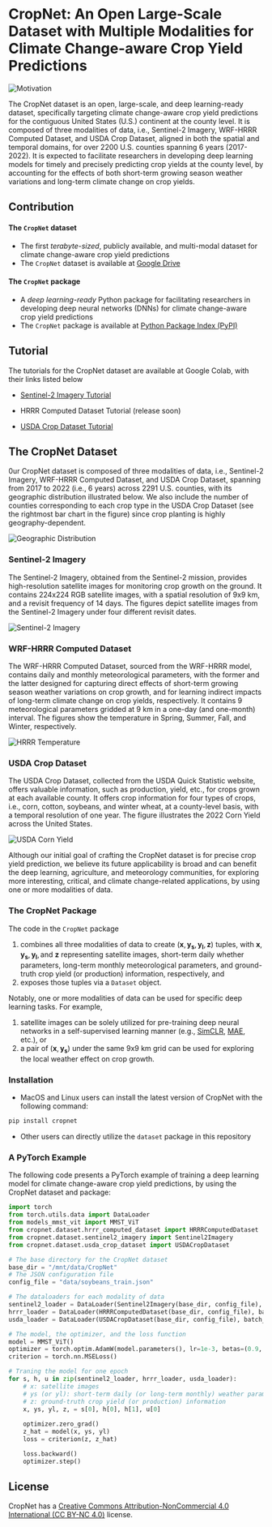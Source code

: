 # CropNet: An Open Large-Scale Dataset with Multiple Modalities for Climate Change-aware Crop Yield Predictions

![Motivation](images/dataset-motivation.png)



The CropNet dataset is an open, large-scale, and deep learning-ready dataset, specifically targeting climate change-aware crop yield predictions for the contiguous United States (U.S.) continent at the county level. It is composed of three modalities of data, i.e., Sentinel-2 Imagery, WRF-HRRR Computed Dataset, and USDA Crop Dataset, aligned in both the spatial and temporal domains, for over 2200 U.S. counties spanning 6 years (2017-2022). It is expected to facilitate researchers in developing deep learning models for timely and precisely predicting crop yields at the county level, by accounting for the effects of both short-term growing season weather variations and long-term climate change on crop yields.



## Contribution

#### The `CropNet` dataset

- The first *terabyte-sized*, publicly available, and multi-modal dataset for climate change-aware crop yield predictions
- The `CropNet` dataset is available at [Google Drive](https://drive.google.com/drive/folders/1Js98GAxf1LeAUTxP1JMZZIrKvyJStDgz)

#### The `CropNet` package 

- A *deep learning-ready* Python package for facilitating researchers in developing deep neural networks (DNNs) for climate change-aware crop yield predictions
- The `CropNet` package is available at [Python Package Index (PyPI)](https://pypi.org/project/cropnet/)



## Tutorial

The tutorials for the CropNet dataset are available at Google Colab, with their links listed below

- [Sentinel-2 Imagery Tutorial](https://colab.research.google.com/drive/1Tj69JdhO7aX8ks-4UWYvHrFm9GB1PNCd?usp=sharing)
- HRRR Computed Dataset Tutorial (release soon)

- [USDA Crop Dataset Tutorial](https://colab.research.google.com/drive/1U-vFoRyLSb2l2Q67LeGbkUKTeRaHDkkK?usp=sharing)



## The CropNet Dataset

0ur CropNet dataset is composed of three modalities of data, i.e., Sentinel-2 Imagery, WRF-HRRR Computed Dataset, and USDA Crop Dataset, spanning from 2017 to 2022 (i.e., 6 years) across 2291 U.S. counties, with its geographic distribution illustrated below. We also include the number of counties corresponding to each crop type in the USDA Crop Dataset (see the rightmost bar chart in the figure) since crop planting is highly geography-dependent.

![Geographic Distribution](images/dataset-geo-overview-violet-pastel.png)



### Sentinel-2 Imagery

The Sentinel-2 Imagery, obtained from the Sentinel-2 mission, provides high-resolution satellite images for monitoring crop growth on the ground. It contains 224x224 RGB satellite images, with a spatial resolution of 9x9 km, and a revisit frequency of 14 days. The figures depict satellite images from the Sentinel-2 Imagery under four different revisit dates.

![Sentinel-2 Imagery](images/dataset-Sentinel-2-Imagery.png)



### WRF-HRRR Computed Dataset

The WRF-HRRR Computed Dataset, sourced from the WRF-HRRR model, contains daily and monthly meteorological parameters, with the former and the latter designed for capturing direct effects of short-term growing season weather variations on crop growth, and for learning indirect impacts of long-term climate change on crop yields, respectively. It contains 9 meteorological parameters gridded at 9 km in a one-day (and one-month) interval. The figures show the temperature in Spring, Summer, Fall, and Winter, respectively.

![HRRR Temperature](images/dataset-HRRR-temperature.png)



### USDA Crop Dataset

The USDA Crop Dataset, collected from the USDA Quick Statistic website, offers valuable information, such as production, yield, etc., for crops grown at each available county. It offers crop information for four types of crops, i.e., corn, cotton, soybeans, and winter wheat,  at a county-level basis, with a temporal resolution of one year. The figure illustrates the 2022 Corn Yield across the United States.

![USDA Corn Yield](images/dataset-corn-yield.png)



Although our initial goal of crafting the CropNet dataset is for precise crop yield prediction, we believe its future applicability is broad and can benefit the deep learning, agriculture, and meteorology communities, for exploring more interesting, critical, and climate change-related applications, by using one or more modalities of data.



### The CropNet Package

The code in the `CropNet` package

1. combines all three modalities of data to create $(\mathbf{x}, \mathbf{y_{s}}, \mathbf{y_{l}}, \mathbf{z})$ tuples, with $\mathbf{x}, \mathbf{y_{s}}, \mathbf{y_{l}}, \text{and}~ \mathbf{z}$ representing satellite images, short-term daily whether parameters, long-term monthly meteorological parameters, and ground-truth crop yield (or production) information, respectively, and
2. exposes those tuples via a `Dataset` object.

Notably, one or more modalities of data can be used for specific deep learning tasks. For example,

1. satellite images can be solely utilized for pre-training deep neural networks in a self-supervised learning manner (e.g., [SimCLR](https://arxiv.org/pdf/2002.05709.pdf), [MAE](https://arxiv.org/pdf/2111.06377.pdf), etc.), or
2. a pair of $(\mathbf{x}, \mathbf{y_{s}})$ under the same 9x9 km grid can be used for exploring the local weather effect on crop growth.



### Installation

- MacOS and Linux users can install the latest version of CropNet with the following command:

```sh
pip install cropnet
```

- Other users can directly utilize the `dataset` package in this repository

  

### A PyTorch Example

The following code presents a PyTorch example of training a deep learning model for climate change-aware crop yield predictions, by using the CropNet dataset and package:

```python
import torch
from torch.utils.data import DataLoader
from models_mmst_vit import MMST_ViT
from cropnet.dataset.hrrr_computed_dataset import HRRRComputedDataset
from cropnet.dataset.sentinel2_imagery import Sentinel2Imagery
from cropnet.dataset.usda_crop_dataset import USDACropDataset

# The base directory for the CropNet dataset
base_dir = "/mnt/data/CropNet"
# The JSON configuration file
config_file = "data/soybeans_train.json"

# The dataloaders for each modality of data
sentinel2_loader = DataLoader(Sentinel2Imagery(base_dir, config_file), batch_size=1)
hrrr_loader = DataLoader(HRRRComputedDataset(base_dir, config_file), batch_size=1)
usda_loader = DataLoader(USDACropDataset(base_dir, config_file), batch_size=1)

# The model, the optimizer, and the loss function
model = MMST_ViT()
optimizer = torch.optim.AdamW(model.parameters(), lr=1e-3, betas=(0.9, 0.999))
criterion = torch.nn.MSELoss()

# Traning the model for one epoch
for s, h, u in zip(sentinel2_loader, hrrr_loader, usda_loader):
    # x: satellite images
    # ys (or yl): short-term daily (or long-term monthly) weather parameters
    # z: ground-truth crop yield (or production) information
    x, ys, yl, z, = s[0], h[0], h[1], u[0]
    
    optimizer.zero_grad()
    z_hat = model(x, ys, yl)
    loss = criterion(z, z_hat)

    loss.backward()
    optimizer.step()
```



## License

CropNet has a [Creative Commons Attribution-NonCommercial 4.0 International (CC BY-NC 4.0)](https://creativecommons.org/licenses/by-nc/4.0/) license.
